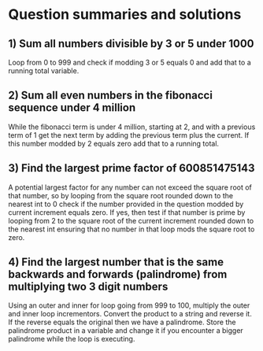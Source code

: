# Question summaries and solutions

## 1) Sum all numbers divisible by 3 or 5 under 1000

Loop from 0 to 999 and check if modding 3 or 5 equals 0 and add that to a running total variable. 

## 2) Sum all even numbers in the fibonacci sequence under 4 million

While the fibonacci term is under 4 million, starting at 2, and with a previous term of 1 get the 
next term by adding the previous term plus the current. If this number modded by 2 equals zero add that to a 
running total. 

## 3) Find the largest prime factor of 600851475143  

A potential largest factor for any number can not exceed the square root of that number, so by looping
from the square root rounded down to the nearest int to 0 check if the number provided in the question 
modded by current increment equals zero. If yes, then test if that number is prime by looping from 2 
to the square root of the current increment rounded down to the nearest int ensuring that no number 
in that loop mods the square root to zero. 

## 4) Find the largest number that is the same backwards and forwards (palindrome) from multiplying two 3 digit numbers

Using an outer and inner for loop going from 999 to 100, multiply the outer and inner loop incrementors. 
Convert the product to a string and reverse it. If the reverse equals the original then we have a palindrome.
Store the palindrome product in a variable and change it if you encounter a bigger palindrome while the loop 
is executing.
